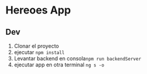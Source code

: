 # Hereoes App

## Dev
1. Clonar el proyecto 
2. ejecutar ```npm install```
3. Levantar backend en consola```npm run backendServer```
4. ejecutar app en otra terminal ```ng s -o```
